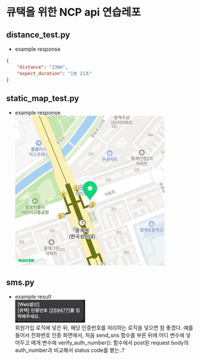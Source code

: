 # 큐택을 위한 NCP api 연습레포
## distance_test.py
- example response
```json
{
	"distance": "230m",
	"expect_duration": "1분 21초"
}
```
## static_map_test.py
- example response<br>
![Alt text](images/map_image.png)

## sms.py
- example result<br>
![Alt text](images/sms_exmaple.png)<br>
회원가입 로직에 넣은 뒤, 해당 인증번호를 처리하는 로직을 넣으면 참 좋겠다.
예를들어서 전화번호 인증 화면에서, 처음 send_sns 함수를 부른 뒤에 어디 변수에 넣어두고 매개 변수에 verify_auth_number(): 함수에서
post된 request body의 auth_number과 비교해서 status code를 뱉는..? 